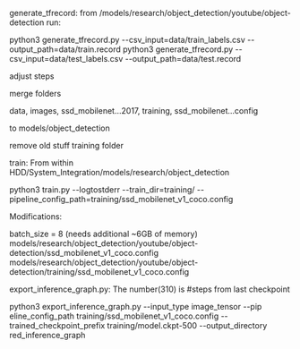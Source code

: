 generate_tfrecord:
from 
/models/research/object_detection/youtube/object-detection run:

python3 generate_tfrecord.py --csv_input=data/train_labels.csv --output_path=data/train.record
python3 generate_tfrecord.py --csv_input=data/test_labels.csv --output_path=data/test.record


adjust steps


merge folders

data, images, ssd_mobilenet...2017, training, ssd_mobilenet...config

to models/object_detection



remove old stuff training folder



train:
From within HDD/System_Integration/models/research/object_detection

python3 train.py --logtostderr --train_dir=training/ --pipeline_config_path=training/ssd_mobilenet_v1_coco.config







Modifications:

batch_size = 8 (needs additional ~6GB of memory)
models/research/object_detection/youtube/object-detection/ssd_mobilenet_v1_coco.config
models/research/object_detection/youtube/object-detection/training/ssd_mobilenet_v1_coco.config




export_inference_graph.py: The number(310) is #steps from last checkpoint

python3 export_inference_graph.py     --input_type image_tensor     --pip
eline_config_path training/ssd_mobilenet_v1_coco.config     --trained_checkpoint_prefix training/model.ckpt-500     --output_directory red_inference_graph


